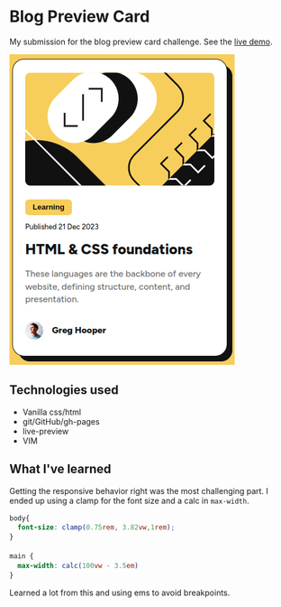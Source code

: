 # Blog Preview Card

My submission for the blog preview card challenge. See the [live demo](https://gdc-fcc.github.io/fem/blog-preview/).

![](https://github.com/gdc-fcc/fem/blob/main/blog-preview/assets/images/screenshot.png)

## Technologies used

- Vanilla css/html
- git/GitHub/gh-pages
- live-preview
- VIM

## What I've learned

Getting the responsive behavior right was the most challenging part. I ended up using a clamp for the font size and a calc in `max-width`.

```css
body{
  font-size: clamp(0.75rem, 3.82vw,1rem);
}

main {
  max-width: calc(100vw - 3.5em)
}
```

Learned a lot from this and using ems to avoid breakpoints.
